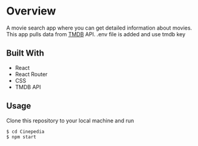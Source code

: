
# Overview

A movie search app where you can get detailed information about movies. This app pulls data from [TMDB](https://developers.themoviedb.org/3/getting-started/introduction) API.
.env file is added and use tmdb key




## Built With

- React
- React Router
- CSS
- TMDB API

## Usage

Clone this repository to your local machine and run

```sh
$ cd Cinepedia
$ npm start
